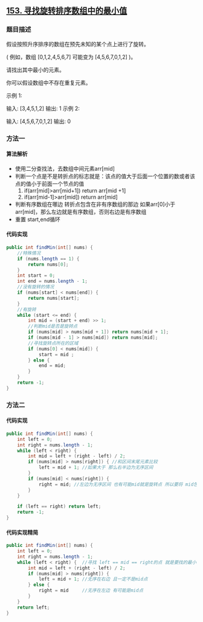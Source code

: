 ## [153. 寻找旋转排序数组中的最小值](https://leetcode-cn.com/problems/find-minimum-in-rotated-sorted-array/)

### 题目描述

假设按照升序排序的数组在预先未知的某个点上进行了旋转。

( 例如，数组 [0,1,2,4,5,6,7] 可能变为 [4,5,6,7,0,1,2] )。

请找出其中最小的元素。

你可以假设数组中不存在重复元素。

示例 1:

输入: [3,4,5,1,2]
输出: 1
示例 2:

输入: [4,5,6,7,0,1,2]
输出: 0

### 方法一

#### 算法解析

- 使用二分查找法，去数组中间元素arr[mid]
- 判断一个点是不是转折点的标志就是：该点的值大于后面一个位置的数或者该点的值小于前面一个节点的值
  1. if(arr[mid]>arr[mid+1]) return arr[mid +1]
  2. if(arr[mid-1]>arr[mid]) return arr[mid]
- 判断有序数组在哪边 转折点包含在非有序数组的那边 如果arr[0]小于arr[mid]，那么左边就是有序数组，否则右边是有序数组 
- 重置 start,end循环

#### 代码实现

```java
public int findMin(int[] nums) {
    //特殊情况
    if (nums.length == 1) {
        return nums[0];
    }
    int start = 0;
    int end = nums.length - 1;
    //没有旋转的情况
    if (nums[start] < nums[end]) {
        return nums[start];
    }
    //有旋转
    while (start <= end) {
        int mid = (start + end) >> 1;
        //判断mid是否是旋转点
        if (nums[mid] > nums[mid + 1]) return nums[mid + 1];
        if (nums[mid - 1] > nums[mid]) return nums[mid];
        //寻找旋转点所在的区域
        if (nums[0] < nums[mid]) {
            start = mid ;
        } else {
            end = mid;
        }
    }
    return -1;
}
```

### 方法二

#### 代码实现

```java
public int findMin(int[] nums) {
    int left = 0;
    int right = nums.length - 1;
    while (left < right) {
        int mid = left + (right - left) / 2;
        if (nums[mid] > nums[right]) { //和区间末尾元素比较 
            left = mid + 1; //如果大于 那么右半边为无序区间
        }
        if (nums[mid] < nums[right]) { 
            right = mid; //左边为无序区间 也有可能mid就是旋转点 所以要将 mid包含在其中
        }
    }

    if (left == right) return left;
    return -1;
}
```

#### 代码实现精简

```java
public int findMin(int[] nums) {
    int left = 0;
    int right = nums.length - 1;
    while (left < right) {  //寻找 left == mid == right的点 就是要找的最小点
        int mid = left + (right - left) / 2;
        if (nums[mid] > nums[right]) {
            left = mid + 1; //无序在右边 且一定不是mid点
        } else {
            right = mid     //无序在左边 有可能是mid点
        }
    }
    return left;
}
```

